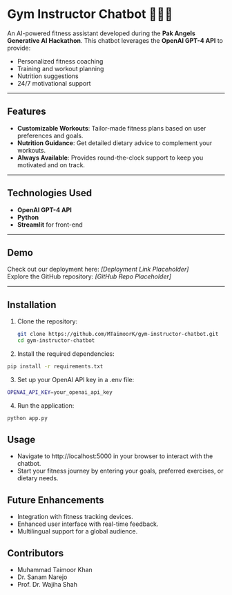 # Gym Instructor Chatbot 🤖🏋️‍♂️

An AI-powered fitness assistant developed during the **Pak Angels Generative AI Hackathon**. This chatbot leverages the **OpenAI GPT-4 API** to provide:  
- Personalized fitness coaching  
- Training and workout planning  
- Nutrition suggestions  
- 24/7 motivational support  

---

## Features  
- **Customizable Workouts**: Tailor-made fitness plans based on user preferences and goals.  
- **Nutrition Guidance**: Get detailed dietary advice to complement your workouts.  
- **Always Available**: Provides round-the-clock support to keep you motivated and on track.  

---

## Technologies Used  
- **OpenAI GPT-4 API**  
- **Python**  
- **Streamlit** for front-end  

---

## Demo  

Check out our deployment here: *[Deployment Link Placeholder]*  
Explore the GitHub repository: *[GitHub Repo Placeholder]*  

---

## Installation  
1. Clone the repository:  
   ```bash
   git clone https://github.com/MTaimoorK/gym-instructor-chatbot.git
   cd gym-instructor-chatbot

2. Install the required dependencies:
```bash
pip install -r requirements.txt
```

3. Set up your OpenAI API key in a .env file:
```bash
OPENAI_API_KEY=your_openai_api_key
```

4. Run the application:
```bash
python app.py
```

## Usage
- Navigate to http://localhost:5000 in your browser to interact with the chatbot.
- Start your fitness journey by entering your goals, preferred exercises, or dietary needs.

## Future Enhancements
- Integration with fitness tracking devices.
- Enhanced user interface with real-time feedback.
- Multilingual support for a global audience.

## Contributors
- Muhammad Taimoor Khan
- Dr. Sanam Narejo
- Prof. Dr. Wajiha Shah



